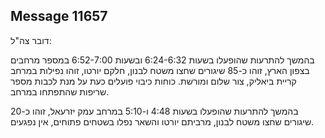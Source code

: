 ## Message 11657

דובר צה"ל:

בהמשך להתרעות שהופעלו בשעות 6:24-6:32 ובשעות 6:52-7:00 במספר מרחבים בצפון הארץ, זוהו כ-85 שיגורים שחצו משטח לבנון, חלקם יורטו, זוהו נפילות במרחב קריית ביאליק, צור שלום ומורשת. כוחות כיבוי פועלים כעת על מנת לכבות מספר שריפות שהתפתחו במרחב.

בהמשך להתרעות שהופעלו בשעות 4:48 ו-5:10 במרחב עמק יזרעאל, זוהו כ-20 שיגורים שחצו משטח לבנון, מרביתם יורטו והשאר נפלו בשטחים פתוחים, אין נפגעים.

